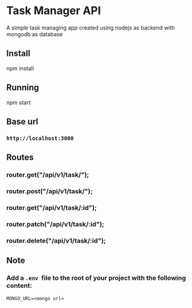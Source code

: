 # Task Manager API
  A simple task managing app
  created using nodejs as backend with mongodb as database
  
## Install
 npm install
 
## Running
 npm start
 
 ## Base url
  ### `http://localhost:3000` 

 ## Routes
  ### router.get("/api/v1/task/");

  ### router.post("/api/v1/task/");

  ### router.get("/api/v1/task/:id");

  ### router.patch("/api/v1/task/:id");

  ### router.delete("/api/v1/task/:id");


## Note
### Add a `.env `file to the root of your project with the following content:
 
  `
  MONGO_URL=<mongo url>
  `
